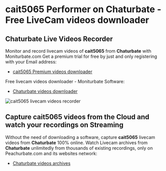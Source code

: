 # cait5065 Performer on Chaturbate - Free LiveCam videos downloader

## Chaturbate Live Videos Recorder

Monitor and record livecam videos of **cait5065** from **Chaturbate** with Moniturbate.com
Get a premium trial for free by just and only registering with your Email address:
* [cait5065 Premium videos downloader](https://moniturbate.com/request-demo-licence-key.html)

Free livecam videos downloader - Moniturbate Software:
* [Chaturbate videos downloader](https://moniturbate.com/moniturbate-download-software.html)

![cait5065 livecam videos recorder](https://peachurnet.com/templates/moniturbate-software.png)


## Capture cait5065 videos from the Cloud and watch your recordings on Streaming

Without the need of downloading a software, capture **cait5065** livecam videos from **Chaturbate** 100% online.
Watch Livecam archives from **Chaturbate** unlimitedly from thousands of existing recordings, only on Peachurbate.com and its websites network:
* [Chaturbate videos archives](https://peachurnet.com/)